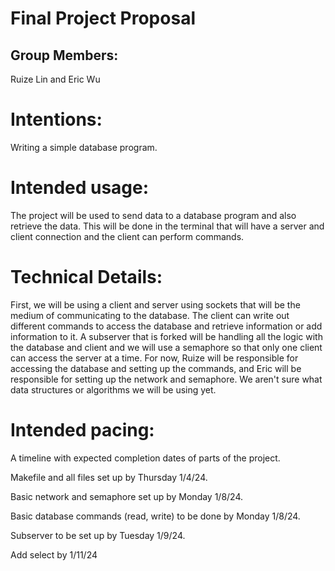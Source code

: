 # Final Project Proposal

## Group Members:

Ruize Lin and Eric Wu
       
# Intentions:

Writing a simple database program.
    
# Intended usage:

The project will be used to send data to a database program and also retrieve the data. This will be done in the terminal that will have a server and client connection and the client can perform commands.
  
# Technical Details:

First, we will be using a client and server using sockets that will be the medium of communicating to the database. The client can write out different commands to access the database and retrieve information or add information to it. A subserver that is forked will be handling all the logic with the database and client and we will use a semaphore so that only one client can access the server at a time.
For now, Ruize will be responsible for accessing the database and setting up the commands, and Eric will be responsible for setting up the network and semaphore.
We aren't sure what data structures or algorithms we will be using yet. 
    
# Intended pacing:

A timeline with expected completion dates of parts of the project.

Makefile and all files set up by Thursday 1/4/24.

Basic network and semaphore set up by Monday 1/8/24.

Basic database commands (read, write) to be done by Monday 1/8/24.

Subserver to be set up by Tuesday 1/9/24.

Add select by 1/11/24
